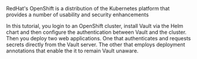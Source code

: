 RedHat's OpenShift is a distribution of the Kubernetes platform that provides a
number of usability and security enhancements

In this tutorial, you login to an OpenShift cluster, install Vault via the Helm
chart and then configure the authentication between Vault and the cluster. Then
you deploy two web applications. One that authenticates and requests secrets
directly from the Vault server. The other that employs deployment annotations
that enable the it to remain Vault unaware.
